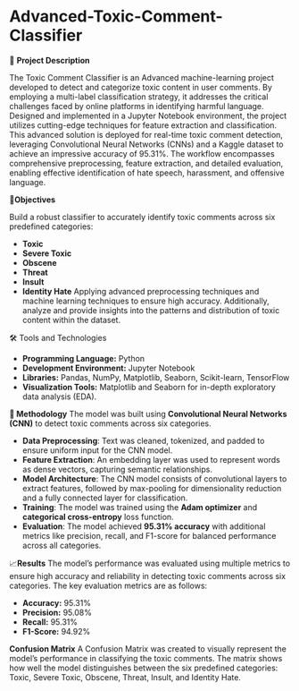 

# Advanced-Toxic-Comment-Classifier

📜 **Project Description**
 
The Toxic Comment Classifier is an Advanced machine-learning project developed to detect and categorize toxic content in user comments. By employing a multi-label classification strategy, it addresses the critical challenges faced by online platforms in identifying harmful language. Designed and implemented in a Jupyter Notebook environment, the project utilizes cutting-edge techniques for feature extraction and classification.
This advanced solution is deployed for real-time toxic comment detection, leveraging Convolutional Neural Networks (CNNs) and a Kaggle dataset to achieve an impressive accuracy of 95.31%. The workflow encompasses comprehensive preprocessing, feature extraction, and detailed evaluation, enabling effective identification of hate speech, harassment, and offensive language.

🎯**Objectives**

Build a robust classifier to accurately identify toxic comments across six predefined categories:
- **Toxic**  
- **Severe Toxic** 
- **Obscene**  
- **Threat**  
- **Insult**  
- **Identity Hate**
Applying advanced preprocessing techniques and machine learning techniques  to ensure high accuracy. Additionally, analyze and provide insights into the patterns and distribution of toxic content within the dataset.

🛠️ Tools and Technologies
- **Programming Language:** Python  
- **Development Environment:** Jupyter Notebook  
- **Libraries:** Pandas, NumPy, Matplotlib, Seaborn, Scikit-learn, TensorFlow  
- **Visualization Tools:** Matplotlib and Seaborn for in-depth exploratory data analysis (EDA).  

**🚀 Methodology**
The model was built using **Convolutional Neural Networks (CNN)** to detect toxic comments across six categories.  
- **Data Preprocessing**: Text was cleaned, tokenized, and padded to ensure uniform input for the CNN model.  
- **Feature Extraction**: An embedding layer was used to represent words as dense vectors, capturing semantic relationships.  
- **Model Architecture**: The CNN model consists of convolutional layers to extract features, followed by max-pooling for dimensionality reduction and a fully connected layer for classification.  
- **Training**: The model was trained using the **Adam optimizer** and **categorical cross-entropy** loss function.  
- **Evaluation**: The model achieved **95.31% accuracy** with additional metrics like precision, recall, and F1-score for balanced performance across all categories.

📈**Results**
The model’s performance was evaluated using multiple metrics to ensure high accuracy and reliability in detecting toxic comments across six categories. The key evaluation metrics are as follows:
- **Accuracy:** 95.31%
- **Precision:** 95.08%
- **Recall:** 95.31%
- **F1-Score:** 94.92%

**Confusion Matrix**
A Confusion Matrix was created to visually represent the model’s performance in classifying the toxic comments. The matrix shows how well the model distinguishes between the six predefined categories: Toxic, Severe Toxic, Obscene, Threat, Insult, and Identity Hate.


